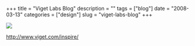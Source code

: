 +++
title = "Viget Labs Blog"
description = ""
tags = ["blog"]
date = "2008-03-13"
categories = ["design"]
slug = "viget-labs-blog"
+++


 

  <div id="screens-thumbs" class="clearfix">
    <div class="txt-center" id="design-submission"><a href="http://www.viget.com/inspire/"><img id='bluga-thumbnail-822' class='bluga-thumbnail large' src='//konigi.com/media/bluga/
wt47f27903babef_0.jpg'/></a></div>  
  </div>   
<p><a href="http://www.viget.com/inspire/">http://www.viget.com/inspire/</a></p>




